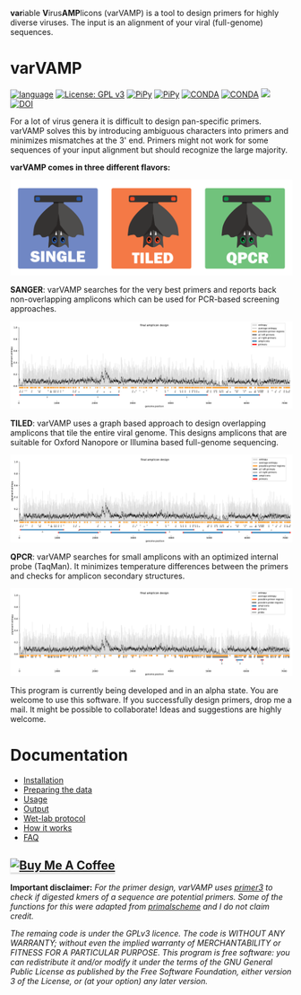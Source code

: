 
**var**iable **V**irus**AMP**licons (varVAMP) is a tool to design primers for highly diverse viruses. The input is an alignment of your viral (full-genome) sequences.

# varVAMP
[![language](https://img.shields.io/badge/python-%3E3.9-green)](https://www.python.org/)
[![License: GPL v3](https://img.shields.io/github/license/jonas-fuchs/varvamp)](https://www.gnu.org/licenses/gpl-3.0)
[![PiPy](https://img.shields.io/pypi/v/varvamp?label=pypi%20version)](https://pypi.org/project/varvamp/)
[![PiPy](https://static.pepy.tech/personalized-badge/varvamp?period=total&units=international_system&left_color=grey&right_color=green&left_text=pypi%20downloads)](https://pypi.org/project/varvamp/)
[![CONDA](https://img.shields.io/conda/v/bioconda/varvamp?label=conda%20version)](https://anaconda.org/bioconda/varvamp)
[![CONDA](https://img.shields.io/conda/dn/bioconda/varvamp?label=conda%20downloads)](https://anaconda.org/bioconda/varvamp)
<img src= https://anaconda.org/conda-forge/r-clv/badges/platforms.svg />
[![DOI](https://zenodo.org/badge/606756158.svg)](https://zenodo.org/badge/latestdoi/606756158)

For a lot of virus genera it is difficult to design pan-specific primers. varVAMP solves this by introducing ambiguous characters into primers and minimizes mismatches at the 3' end. Primers might not work for some sequences of your input alignment but should recognize the large majority.

**varVAMP comes in three different flavors:**

<img src="https://github.com/jonas-fuchs/varVAMP/blob/master/docs/varvamp.png" alt="varVAMP logo" />

**SANGER**: varVAMP searches for the very best primers and reports back non-overlapping amplicons which can be used for PCR-based screening approaches.

<img src="https://github.com/jonas-fuchs/varVAMP/blob/master/docs/sanger.png" alt="sanger" />

**TILED**: varVAMP uses a graph based approach to design overlapping amplicons that tile the entire viral genome. This designs amplicons that are suitable for Oxford Nanopore or Illumina based full-genome sequencing.

<img src="https://github.com/jonas-fuchs/varVAMP/blob/master/docs/tiled.png" alt="tiled" />

**QPCR**: varVAMP searches for small amplicons with an optimized internal probe (TaqMan). It minimizes temperature differences between the primers and checks for amplicon secondary structures.

<img src="https://github.com/jonas-fuchs/varVAMP/blob/master/docs/qpcr.png" alt="qpcr" />

This program is currently being developed and in an alpha state. You are welcome to use this software. If you successfully design primers, drop me a mail. It might be possible to collaborate! Ideas and suggestions are highly welcome.

# Documentation

* [Installation](https://github.com/jonas-fuchs/varVAMP/blob/master/docs/installation.md)
* [Preparing the data](https://github.com/jonas-fuchs/varVAMP/blob/master/docs/preparing_the_data.md)
* [Usage](https://github.com/jonas-fuchs/varVAMP/blob/master/docs/usage.md)
* [Output](https://github.com/jonas-fuchs/varVAMP/blob/master/docs/output.md)
* [Wet-lab protocol](https://github.com/jonas-fuchs/varVAMP/blob/master/docs/wet_lab_protocol.md)
* [How it works](https://github.com/jonas-fuchs/varVAMP/blob/master/docs/how_varvamp_works.md)
* [FAQ](https://github.com/jonas-fuchs/varVAMP/blob/master/docs/FAQ.md)

<a href="https://www.buymeacoffee.com/jofox" target="_blank"><img src="https://www.buymeacoffee.com/assets/img/custom_images/orange_img.png" alt="Buy Me A Coffee" style="height: 41px !important;width: 174px !important;box-shadow: 0px 3px 2px 0px rgba(190, 190, 190, 0.5) !important;-webkit-box-shadow: 0px 3px 2px 0px rgba(190, 190, 190, 0.5) !important;" ></a>
---

**Important disclaimer:**
*For the primer design, varVAMP uses [primer3](https://pypi.org/project/primer3-py/) to check if digested kmers of a sequence are potential primers. Some of the functions for this were adapted from [primalscheme](www.github.com/aresti/primalscheme) and I do not claim credit.*

*The remaing code is under the GPLv3 licence. The code is WITHOUT ANY WARRANTY; without even the implied warranty of MERCHANTABILITY or FITNESS FOR A PARTICULAR PURPOSE. This program is free software: you can redistribute it and/or modify it under the terms of the GNU General Public License as published by the Free Software Foundation, either version 3 of the License, or
(at your option) any later version.*
